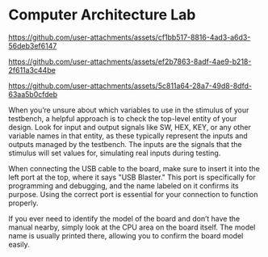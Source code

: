 # Computer Architecture Lab


https://github.com/user-attachments/assets/cf1bb517-8816-4ad3-a6d3-56deb3ef6147



https://github.com/user-attachments/assets/ef2b7863-8adf-4ae9-b218-2f611a3c44be



https://github.com/user-attachments/assets/5c811a64-28a7-49d8-8dfd-63aa5b0cfdeb

When you’re unsure about which variables to use in the stimulus of your testbench, a helpful approach is to check the top-level entity of your design. Look for input and output signals like SW, HEX, KEY, or any other variable names in that entity, as these typically represent the inputs and outputs managed by the testbench. The inputs are the signals that the stimulus will set values for, simulating real inputs during testing.

When connecting the USB cable to the board, make sure to insert it into the left port at the top, where it says "USB Blaster." This port is specifically for programming and debugging, and the name labeled on it confirms its purpose. Using the correct port is essential for your connection to function properly.

If you ever need to identify the model of the board and don’t have the manual nearby, simply look at the CPU area on the board itself. The model name is usually printed there, allowing you to confirm the board model easily.
